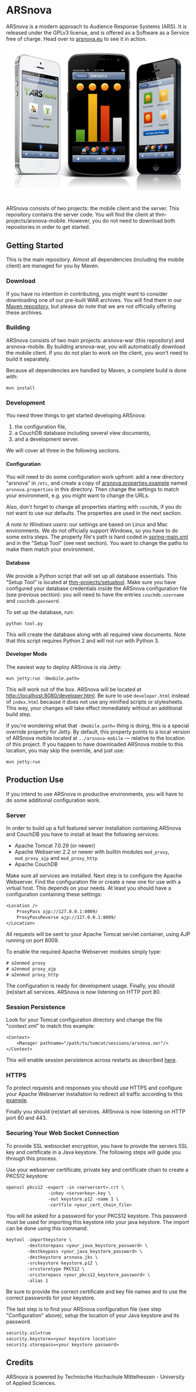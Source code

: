 # ARSnova

ARSnova is a modern approach to Audience Response Systems (ARS). It is released under the GPLv3 license, and is offered as a Software as a Service free of charge. Head over to [arsnova.eu](https://arsnova.eu/) to see it in action.

![ARSnova](src/site/resources/showcase.png)

ARSnova consists of two projects: the mobile client and the server. This repository contains the server code. You will find the client at thm-projects/arsnova-mobile. However, you do not need to download both repositories in order to get started.

## Getting Started

This is the main repository. Almost all dependencies (including the mobile client) are managed for you by Maven.

### Download

If you have no intention in contributing, you might want to consider downloading one of our pre-built WAR archives. You will find them in our [Maven repository](https://maven.mni.thm.de/content/repositories/snapshots/de/thm/arsnova/arsnova-war/2.0.0-SNAPSHOT/), but please do note that we are not officially offering these archives.

### Building

ARSnova consists of two main projects: arsnova-war (this repository) and arsnova-mobile. By building arsnova-war, you will automatically download the mobile client. If you do not plan to work on the client, you won't need to build it separately.

Because all dependencies are handled by Maven, a complete build is done with:

	mvn install

### Development

You need three things to get started developing ARSnova:

1. the configuration file,
2. a CouchDB database including several view documents,
3. and a development server.

We will cover all three in the following sections.

#### Configuration

You will need to do some configuration work upfront: add a new directory "arsnova" in `/etc`, and create a copy of [arsnova.properties.example](src/main/webapp/arsnova.properties.example) named `arsnova.properties` in this directory. Then change the settings to match your environment, e.g. you might want to change the URLs.

Also, don't forget to change all properties starting with `couchdb`, if you do not want to use our defaults. The properties are used in the next section.

*A note to Windows users*: our settings are based on Linux and Mac environments. We do not officially support Windows, so you have to do some extra steps. The property file's path is hard coded in [spring-main.xml](src/main/webapp/WEB-INF/spring/spring-main.xml) and in the "Setup Tool" (see next section). You want to change the paths to make them match your environment. 

#### Database

We provide a Python script that will set up all database essentials. This "Setup Tool" is located at [thm-projects/setuptool](https://github.com/thm-projects/setuptool). Make sure you have configured your database credentials inside the ARSnova configuration file (see previous section): you will need to have the entries `couchdb.username` and `couchdb.password`.

To set up the database, run:
	
	python tool.py

This will create the database along with all required view documents. Note that this script requires Python 2 and will not run with Python 3.

#### Developer Mode

The easiest way to deploy ARSnova is via Jetty:

	mvn jetty:run -Dmobile.path=
	
This will work out of the box. ARSnova will be located at <http://localhost:8080/developer.html>. Be sure to use `developer.html` instead of `index.html` because it does not use any minified scripts or stylesheets. This way, your changes will take effect immediately without an additional build step.

If you're wondering what that `-Dmobile.path=` thing is doing, this is a special override property for Jetty. By default, this property points to a local version of ARSnova mobile located at `../arsnova-mobile` &mdash; relative to the location of this project. If you happen to have downloaded ARSnova mobile to this location, you may skip the override, and just use:
	
	mvn jetty:run

## Production Use

If you intend to use ARSnova in productive environments, you will have to do some additional configuration work.

### Server

In order to build up a full featured server installation containing ARSnova and CouchDB you have to install at least the following services:

 * Apache Tomcat 7.0.29 (or newer)
 * Apache Webserver 2.2 or newer with builtin modules `mod_proxy`, `mod_proxy_ajp` and `mod_proxy_http`
 * Apache CouchDB
 
Make sure all services are installed. Next step is to configure the Apache Webserver. Find the configuration file or create a new one for use with a virtual host. This depends on your needs. At least you should have a configuration containing these settings:

	<Location />
		ProxyPass ajp://127.0.0.1:8009/
		ProxyPassReverse ajp://127.0.0.1:8009/
	</Location>

All requests will be sent to your Apache Tomcat servlet container, using AJP running on port 8009.

To enable the required Apache Webserver modules simply type:

	# a2enmod proxy
	# a2enmod proxy_ajp
	# a2enmod proxy_http

The configuration is ready for development usage. Finally, you should (re)start all services. ARSnova is now listening on HTTP port 80.

### Session Persistence

Look for your Tomcat configuration directory and change the file "context.xml" to match this example:
 
	<Context>
		<Manager pathname="/path/to/tomcat/sessions/arsnova.ser"/>
	</Context> 
 
This will enable session persistence across restarts as described [here](http://tomcat.apache.org/tomcat-7.0-doc/config/manager.html#Special_Features).

### HTTPS

To protect requests and responses you should use HTTPS and configure your Apache Webserver installation to redirect all traffic according to this
 [example](http://wiki.apache.org/httpd/RedirectSSL).

Finally you should (re)start all services. ARSnova is now listening on HTTP port 80 and 443.
 
### Securing Your Web Socket Connection

To provide SSL websocket encryption, you have to provide the servers SSL key and certificate in a Java keystore. The following steps will guide you through this process.
 
Use your webserver certificate, private key and certificate chain to create a PKCS12 keystore:

	openssl pkcs12 -export -in <servercert>.crt \
					-inkey <serverkey>.key \
	               	-out keystore.p12 -name 1 \
    	           	-certfile <your_cert_chain_file>

You will be asked for a password for your PKCS12 keystore. This password must be used for importing this keystore into your java keystore. The import can be done using this command:

	keytool -importkeystore \
    	    -deststorepass <your_java_keystore_password> \
    	    -destkeypass <your_java_keystore_password> \
    	    -destkeystore arsnova.jks \
        	-srckeystore keystore.p12 \
        	-srcstoretype PKCS12 \
        	-srcstorepass <your_pkcs12_keystore_password> \
        	-alias 1
 
Be sure to provide the correct certificate and key file names and to use the correct passwords for your keystore.
 
The last step is to find your ARSnova configuration file (see step "Configuration" above), setup the location of your Java keystore and its password.
 
	security.ssl=true
	security.keystore=<your keystore location>
	security.storepass=<your keystore password>

## Credits

ARSnova is powered by Technische Hochschule Mittelhessen - University of Applied Sciences.